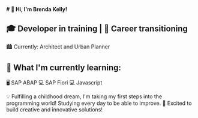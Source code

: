 **# 👋 Hi, I'm Brenda Kelly!**

## 🎓 Developer in training | 🚀 Career transitioning
🏙️ Currently: Architect and Urban Planner

## 🌱 What I'm currently learning:
🖥️ SAP ABAP
💻 SAP Fiori
💻 Javascript

💡 Fulfilling a childhood dream, I'm taking my first steps into the programming world! Studying every day to be able to improve.
🌟 Excited to build creative and innovative solutions!
